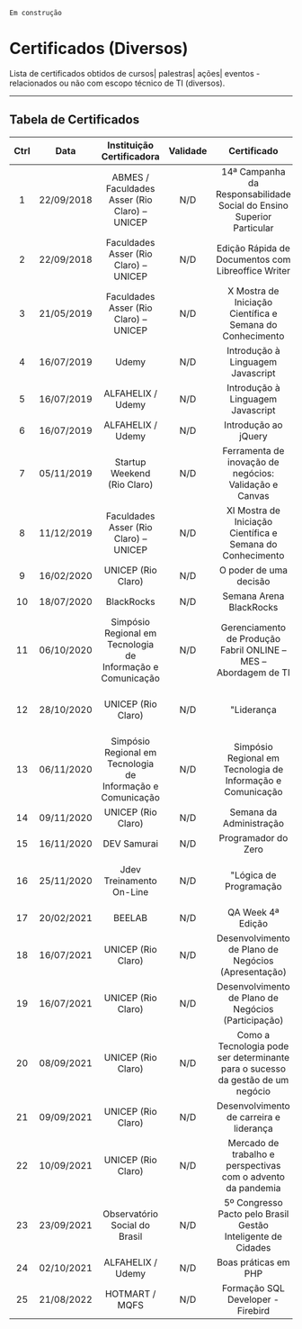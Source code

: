 `Em construção`

# Certificados (Diversos)
Lista de certificados obtidos de cursos| palestras| ações| eventos - relacionados ou não com escopo técnico de TI (diversos).

------

## Tabela de Certificados

|Ctrl|Data|Instituição Certificadora|Validade|Certificado|Tipo|Modalidade|
|:---:|:---:|:---:|:---:|:---:|:---:|:---:|
|1|22/09/2018|ABMES / Faculdades Asser (Rio Claro) – UNICEP|N/D|14ª Campanha da Responsabilidade Social do Ensino Superior Particular|Evento|Presencial|
|2|22/09/2018|Faculdades Asser (Rio Claro) – UNICEP|N/D|Edição Rápida de Documentos com Libreoffice Writer|Curso|Presencial|
|3|21/05/2019|Faculdades Asser (Rio Claro) – UNICEP|N/D|X Mostra de Iniciação Científica e Semana do Conhecimento|Evento|Presencial|
|4|16/07/2019|Udemy|N/D|Introdução à Linguagem Javascript|Curso|Online|
|5|16/07/2019|ALFAHELIX / Udemy|N/D|Introdução à Linguagem Javascript|Curso|Online|
|6|16/07/2019|ALFAHELIX / Udemy|N/D|Introdução ao jQuery|Curso|Online|
|7|05/11/2019|Startup Weekend (Rio Claro)|N/D|Ferramenta de inovação de negócios: Validação  e Canvas|Evento|Online|
|8|11/12/2019|Faculdades Asser (Rio Claro) – UNICEP|N/D|XI Mostra de Iniciação Científica e Semana do Conhecimento|Evento|Presencial|
|9|16/02/2020|UNICEP (Rio Claro)|N/D|O poder de uma decisão|Palestra|Online|
|10|18/07/2020|BlackRocks|N/D|Semana Arena BlackRocks|Evento|Online|
|11|06/10/2020|Simpósio Regional em Tecnologia de Informação e Comunicação|N/D|Gerenciamento de Produção Fabril ONLINE – MES – Abordagem de TI|Apresentação de Trabalho|Online|
|12|28/10/2020|UNICEP (Rio Claro)|N/D|"Liderança| Motivação e Competências para Administradores"|Palestra|Online|
|13|06/11/2020|Simpósio Regional em Tecnologia de Informação e Comunicação|N/D|Simpósio Regional em Tecnologia de Informação e Comunicação|Palestra|Online|
|14|09/11/2020|UNICEP (Rio Claro)|N/D|Semana da Administração|Palestra|Online|
|15|16/11/2020|DEV Samurai|N/D|Programador do Zero|Curso|Online|
|16|25/11/2020|Jdev Treinamento On-Line|N/D|"Lógica de Programação| Algoritmos e Pseudocódigos (VisualG 3.0 e Portugol)"|Curso|Online|
|17|20/02/2021|BEELAB|N/D|QA Week 4ª Edição|Evento|Online|
|18|16/07/2021|UNICEP (Rio Claro)|N/D|Desenvolvimento de Plano de Negócios (Apresentação)|Apresentação de Trabalho|Online|
|19|16/07/2021|UNICEP (Rio Claro)|N/D|Desenvolvimento de Plano de Negócios (Participação)|Palestra|Online|
|20|08/09/2021|UNICEP (Rio Claro)|N/D|Como a Tecnologia pode ser determinante para o sucesso da gestão de um negócio|Palestra|Online|
|21|09/09/2021|UNICEP (Rio Claro)|N/D|Desenvolvimento de carreira e liderança|Palestra|Online|
|22|10/09/2021|UNICEP (Rio Claro)|N/D|Mercado de trabalho e perspectivas com o advento da pandemia|Palestra|Online|
|23|23/09/2021|Observatório Social do Brasil|N/D|5º Congresso Pacto pelo Brasil Gestão Inteligente de Cidades|Congresso|Online|
|24|02/10/2021|ALFAHELIX / Udemy|N/D|Boas práticas em PHP|Curso|Online|
|25|21/08/2022|HOTMART / MQFS|N/D|Formação SQL Developer  - Firebird|Curso|Online|

